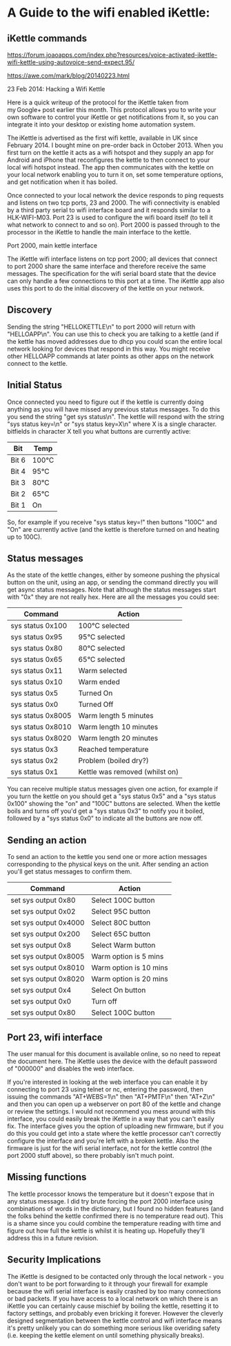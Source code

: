 # A Guide to the wifi enabled iKettle:

## iKettle commands 

 

https://forum.joaoapps.com/index.php?resources/voice-activated-ikettle-wifi-kettle-using-autovoice-send-expect.95/  

https://awe.com/mark/blog/20140223.html  

23 Feb 2014: Hacking a Wifi Kettle 

Here is a quick writeup of the protocol for the iKettle taken from my Google+ post earlier this month. This protocol allows you to write your own software to control your iKettle or get notifications from it, so you can integrate it into your desktop or existing home automation system. 

The iKettle is advertised as the first wifi kettle, available in UK since February 2014. I bought mine on pre-order back in October 2013. When you first turn on the kettle it acts as a wifi hotspot and they supply an app for Android and iPhone that reconfigures the kettle to then connect to your local wifi hotspot instead. The app then communicates with the kettle on your local network enabling you to turn it on, set some temperature options, and get notification when it has boiled. 

Once connected to your local network the device responds to ping requests and listens on two tcp ports, 23 and 2000. The wifi connectivity is enabled by a third party serial to wifi interface board and it responds similar to a HLK-WIFI-M03. Port 23 is used to configure the wifi board itself (to tell it what network to connect to and so on). Port 2000 is passed through to the processor in the iKettle to handle the main interface to the kettle. 

Port 2000, main kettle interface 

The iKettle wifi interface listens on tcp port 2000; all devices that connect to port 2000 share the same interface and therefore receive the same messages. The specification for the wifi serial board state that the device can only handle a few connections to this port at a time. The iKettle app also uses this port to do the initial discovery of the kettle on your network. 

## Discovery 

Sending the string "HELLOKETTLE\n" to port 2000 will return with "HELLOAPP\n". You can use this to check you are talking to a kettle (and if the kettle has moved addresses due to dhcp you could scan the entire local network looking for devices that respond in this way. You might receive other HELLOAPP commands at later points as other apps on the network connect to the kettle. 

## Initial Status 

Once connected you need to figure out if the kettle is currently doing anything as you will have missed any previous status messages. To do this you send the string "get sys status\n". The kettle will respond with the string "sys status key=\n" or "sys status key=X\n" where X is a single character. bitfields in character X tell you what buttons are currently active: 

| Bit | Temp|
|-----|-----|
|Bit 6|100°C|
|Bit 4|95°C |
|Bit 3|80°C |
|Bit 2|65°C |
|Bit 1|  On |



So, for example if you receive "sys status key=!" then buttons "100C" and "On" are currently active (and the kettle is therefore turned on and heating up to 100C). 

## Status messages 

As the state of the kettle changes, either by someone pushing the physical button on the unit, using an app, or sending the command directly you will get async status messages. Note that although the status messages start with "0x" they are not really hex. Here are all the messages you could see: 

|    Command     |     Action     |
|----------------|----------------|
|sys status 0x100|100°C selected  |
|sys status 0x95 |95°C selected   |
|sys status 0x80 |80°C selected   |
|sys status 0x65 |65°C selected   |
|sys status 0x11 | Warm selected |
|sys status 0x10 | Warm ended |
| sys status 0x5 | Turned On |
|sys status 0x0  | Turned Off |
|sys status 0x8005| Warm length 5 minutes |
|sys status 0x8010| Warm length 10 minutes |
|sys status 0x8020| Warm length 20 minutes |
|sys status 0x3 | Reached temperature |
|sys status 0x2 | Problem (boiled dry?) |
|sys status 0x1 | Kettle was removed (whilst on) |


You can receive multiple status messages given one action, for example if you turn the kettle on you should get a "sys status 0x5" and a "sys status 0x100" showing the "on" and "100C" buttons are selected. When the kettle boils and turns off you'd get a "sys status 0x3" to notify you it boiled, followed by a "sys status 0x0" to indicate all the buttons are now off. 

## Sending an action 

To send an action to the kettle you send one or more action messages corresponding to the physical keys on the unit. After sending an action you'll get status messages to confirm them. 


|    Command     |     Action     |
|----------------|----------------|
|set sys output 0x80 | Select 100C button|
|set sys output 0x02 | Select 95C button|
|set sys output 0x4000 | Select 80C button|
|set sys output 0x200 | Select 65C button|
|set sys output 0x8 | Select Warm button|
|set sys output 0x8005 | Warm option is 5 mins|
|set sys output 0x8010 | Warm option is 10 mins|
|set sys output 0x8020 | Warm option is 20 mins|
|set sys output 0x4 | Select On button|
|set sys output 0x0 | Turn off|
|set sys output 0x80 | Select 100C button|


## Port 23, wifi interface 

The user manual for this document is available online, so no need to repeat the document here. The iKettle uses the device with the default password of "000000" and disables the web interface. 

If you're interested in looking at the web interface you can enable it by connecting to port 23 using telnet or nc, entering the password, then issuing the commands "AT+WEBS=1\n" then "AT+PMTF\n" then "AT+Z\n" and then you can open up a webserver on port 80 of the kettle and change or review the settings. I would not recommend you mess around with this interface, you could easily break the iKettle in a way that you can't easily fix. The interface gives you the option of uploading new firmware, but if you do this you could get into a state where the kettle processor can't correctly configure the interface and you're left with a broken kettle. Also the firmware is just for the wifi serial interface, not for the kettle control (the port 2000 stuff above), so there probably isn't much point. 

## Missing functions 

The kettle processor knows the temperature but it doesn't expose that in any status message. I did try brute forcing the port 2000 interface using combinations of words in the dictionary, but I found no hidden features (and the folks behind the kettle confirmed there is no temperature read out). This is a shame since you could combine the temperature reading with time and figure out how full the kettle is whilst it is heating up. Hopefully they'll address this in a future revision. 

## Security Implications 

The iKettle is designed to be contacted only through the local network - you don't want to be port forwarding to it through your firewall for example because the wifi serial interface is easily crashed by too many connections or bad packets. If you have access to a local network on which there is an iKettle you can certainly cause mischief by boiling the kettle, resetting it to factory settings, and probably even bricking it forever. However the cleverly designed segmentation between the kettle control and wifi interface means it's pretty unlikely you can do something more serious like overiding safety (i.e. keeping the kettle element on until something physically breaks). 
